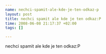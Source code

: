 ```yaml
--- 
name: nechci-spamit-ale-kde-je-ten-odkaz-p
layout: post
title: nechci spamit ale kde je ten odkaz:P
time: 2008-06-08 21:17:37 +02:00
tags: []

---
```

nechci spamit ale kde je ten odkaz:P

